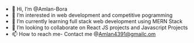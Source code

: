- 👋 Hi, I’m @Amlan-Bora
- 👀 I’m interested in web development and competitive pogramming 
- 🌱 I’m currently learning full stack web development using MERN Stack 
- 💞️ I’m looking to collaborate on React JS projects and Javascript Projects
- 📫 How to reach me- Contact me @Amlan4391@gmailc.om

<!---
Amlan-Bora/Amlan-Bora is a ✨ special ✨ repository because its `README.md` (this file) appears on your GitHub profile.
You can click the Preview link to take a look at your changes.
--->
